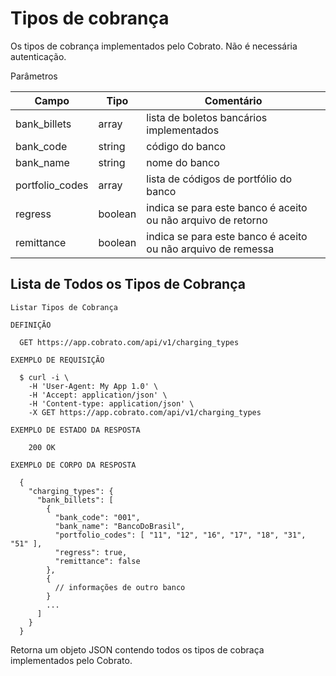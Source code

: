 # Tipos de cobrança

Os tipos de cobrança implementados pelo Cobrato. Não é necessária autenticação.


Parâmetros

Campo                    | Tipo            | Comentário                                             |
|------------------------|-----------------|--------------------------------------------------------|
| bank_billets | array |  lista de boletos bancários implementados |
| bank_code | string |  código do banco |
| bank_name | string |  nome do banco |
| portfolio_codes | array |  lista de códigos de portfólio do banco |
| regress | boolean |  indica se para este banco é aceito ou não arquivo de retorno |
| remittance | boolean |  indica se para este banco é aceito ou não arquivo de remessa |


## Lista de Todos os Tipos de Cobrança

```shell
Listar Tipos de Cobrança

DEFINIÇÃO

  GET https://app.cobrato.com/api/v1/charging_types

EXEMPLO DE REQUISIÇÃO

  $ curl -i \
    -H 'User-Agent: My App 1.0' \
    -H 'Accept: application/json' \
    -H 'Content-type: application/json' \
    -X GET https://app.cobrato.com/api/v1/charging_types

EXEMPLO DE ESTADO DA RESPOSTA

    200 OK

EXEMPLO DE CORPO DA RESPOSTA

  {
    "charging_types": {
      "bank_billets": [
        {
          "bank_code": "001",
          "bank_name": "BancoDoBrasil",
          "portfolio_codes": [ "11", "12", "16", "17", "18", "31", "51" ],
          "regress": true,
          "remittance": false
        },
        {
          // informações de outro banco
        }
        ...
      ]
    }
  }
```

Retorna um objeto JSON contendo todos os tipos de cobraça implementados pelo Cobrato.
